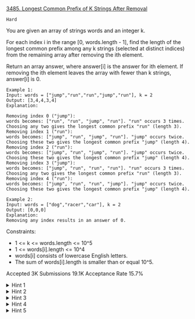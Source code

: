 [3485. Longest Common Prefix of K Strings After Removal](https://leetcode.com/problems/longest-common-prefix-of-k-strings-after-removal/)

`Hard`

You are given an array of strings words and an integer k.

For each index i in the range [0, words.length - 1], find the length of the longest common prefix among any k strings (selected at distinct indices) from the remaining array after removing the ith element.

Return an array answer, where answer[i] is the answer for ith element. If removing the ith element leaves the array with fewer than k strings, answer[i] is 0.

``` 
Example 1:
Input: words = ["jump","run","run","jump","run"], k = 2
Output: [3,4,4,3,4]
Explanation:

Removing index 0 ("jump"):
words becomes: ["run", "run", "jump", "run"]. "run" occurs 3 times. Choosing any two gives the longest common prefix "run" (length 3).
Removing index 1 ("run"):
words becomes: ["jump", "run", "jump", "run"]. "jump" occurs twice. Choosing these two gives the longest common prefix "jump" (length 4).
Removing index 2 ("run"):
words becomes: ["jump", "run", "jump", "run"]. "jump" occurs twice. Choosing these two gives the longest common prefix "jump" (length 4).
Removing index 3 ("jump"):
words becomes: ["jump", "run", "run", "run"]. "run" occurs 3 times. Choosing any two gives the longest common prefix "run" (length 3).
Removing index 4 ("run"):
words becomes: ["jump", "run", "run", "jump"]. "jump" occurs twice. Choosing these two gives the longest common prefix "jump" (length 4).

Example 2:
Input: words = ["dog","racer","car"], k = 2
Output: [0,0,0]
Explanation:
Removing any index results in an answer of 0.
```

Constraints:

- 1 <= k <= words.length <= 10^5
- 1 <= words[i].length <= 10^4
- words[i] consists of lowercase English letters.
- The sum of words[i].length is smaller than or equal 10^5.

Accepted
3K
Submissions
19.1K
Acceptance Rate
15.7%

<details>
<summary>Hint 1</summary>

Use a trie to store all the strings initially.

</details>
<details>
<summary>Hint 2</summary>

For each node in the trie, maintain the count of paths ending there.

</details>
<details>
<summary>Hint 3</summary>

For each `arr[i]`, remove it from the trie and update the counts.

</details>
<details>
<summary>Hint 4</summary>

During evaluation, find the innermost node with at least k paths ending there.

</details>
<details>
<summary>Hint 5</summary>

Use a multiset or similar structure to handle updates efficiently.

</details>
